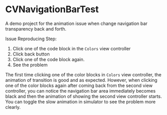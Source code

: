 # CVNavigationBarTest
A demo project for the animation issue when change navigation bar transparency back and forth.

Issue Reproducing Step:

1. Click one of the code block in the `Colors` view controller 
2. Click back button
3. Click one of the code block again.
4. See the problem

The first time clicking one of the color blocks in `Colors` view controller, the animation of transition is good and as expected.
However, when clicking one of the color blocks again after coming back from the second view controller, you can notice the 
navigation bar area immediately becomes black and then the animation of showing the second view controller starts. 
You can toggle the slow animation in simulator to see the problem more clearly. 
